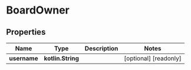 
# BoardOwner

## Properties
| Name | Type | Description | Notes |
| ------------ | ------------- | ------------- | ------------- |
| **username** | **kotlin.String** |  |  [optional] [readonly] |



